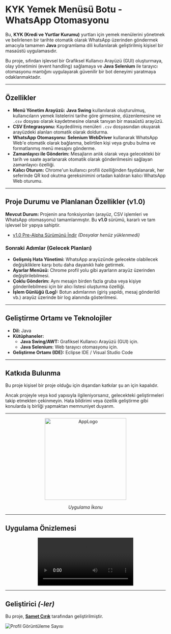 # KYK Yemek Menüsü Botu - WhatsApp Otomasyonu

Bu, **KYK (Kredi ve Yurtlar Kurumu)** yurtları için yemek menülerini yönetmek ve belirlenen bir tarihte otomatik olarak WhatsApp üzerinden göndermek amacıyla tamamen **Java** programlama dili kullanılarak geliştirilmiş kişisel bir masaüstü uygulamasıdır.

Bu proje, sıfırdan işlevsel bir Grafiksel Kullanıcı Arayüzü (GUI) oluşturmaya, olay yönetimini (event handling) sağlamaya ve **Java Selenium** ile tarayıcı otomasyonu mantığını uygulayarak güvenilir bir bot deneyimi yaratmaya odaklanmaktadır.

---

## Özellikler

* **Menü Yönetim Arayüzü:** **Java Swing** kullanılarak oluşturulmuş, kullanıcıların yemek listelerini tarihe göre girmesine, düzenlemesine ve `.csv` dosyası olarak kaydetmesine olanak tanıyan bir masaüstü arayüzü.
* **CSV Entegrasyonu:** Kaydedilmiş menüleri `.csv` dosyasından okuyarak arayüzdeki alanları otomatik olarak doldurma.
* **WhatsApp Otomasyonu:** **Selenium WebDriver** kullanarak WhatsApp Web'e otomatik olarak bağlanma, belirtilen kişi veya grubu bulma ve formatlanmış menü mesajını gönderme.
* **Zamanlayıcı ile Gönderim:** Mesajların anlık olarak veya gelecekteki bir tarih ve saate ayarlanarak otomatik olarak gönderilmesini sağlayan zamanlayıcı özelliği.
* **Kalıcı Oturum:** Chrome'un kullanıcı profili özelliğinden faydalanarak, her seferinde QR kod okutma gereksinimini ortadan kaldıran kalıcı WhatsApp Web oturumu.

---

## Proje Durumu ve Planlanan Özellikler (v1.0)

**Mevcut Durum:** Projenin ana fonksiyonları (arayüz, CSV işlemleri ve WhatsApp otomasyonu) tamamlanmıştır. Bu **v1.0** sürümü, kararlı ve tam işlevsel bir yapıya sahiptir.

- [v1.0 Pre-Alpha Sürümünü İndir](https://github.com/SametCirik/WhatsApp-KYK-Bot/releases/tag/v1.0) *(Dosyalar henüz yüklenmedi)*

### Sonraki Adımlar (Gelecek Planları)

* **Gelişmiş Hata Yönetimi:** WhatsApp arayüzünde gelecekte olabilecek değişikliklere karşı botu daha dayanıklı hale getirmek.
* **Ayarlar Menüsü:** Chrome profil yolu gibi ayarların arayüz üzerinden değiştirilebilmesi.
* **Çoklu Gönderim:** Aynı mesajın birden fazla gruba veya kişiye gönderilebilmesi için bir alıcı listesi oluşturma özelliği.
* **İşlem Günlüğü (Log):** Botun adımlarının (giriş yapıldı, mesaj gönderildi vb.) arayüz üzerinde bir log alanında gösterilmesi.

---

## Geliştirme Ortamı ve Teknolojiler

* **Dil:** Java
* **Kütüphaneler:**
    * **Java Swing/AWT:** Grafiksel Kullanıcı Arayüzü (GUI) için.
    * **Java Selenium:** Web tarayıcı otomasyonu için.
* **Geliştirme Ortamı (IDE):** Eclipse IDE / Visual Studio Code

---

## Katkıda Bulunma

Bu proje kişisel bir proje olduğu için dışarıdan katkılar şu an için kapalıdır.

Ancak projeyle veya kod yapısıyla ilgileniyorsanız, gelecekteki geliştirmeleri takip etmekten çekinmeyin. Hata bildirimi veya özellik geliştirme gibi konularda iş birliği yapmaktan memnuniyet duyarım.

---

<p align="center">
   <img width="256" height="256" alt="AppLogo" src="https://github.com/user-attachments/assets/d13d7218-50f4-470e-8560-338c7ff24c6c" />
</p>

<p align="center">
   <i>
      Uygulama İkonu
   </i>
</p>

---

## Uygulama Önizlemesi

<p align="center">
   <video src="https://github.com/user-attachments/assets/00c89376-7448-45bc-9ce5-49a5c71cd8b1"> width="700" controls>
      Tarayıcınız video etiketini desteklemiyor.
   </video>
</p>

---

##  Geliştirici *(-ler)*

Bu proje, **[Samet Cırık](https://github.com/SametCirik)** tarafından geliştirilmiştir.

<d>
  <img src="https://komarev.com/ghpvc/?username=SametCirik-Solitaire&label=PROFILE+VIEWS&color=green&style=flat" alt="Profil Görüntüleme Sayısı" />
</d>

